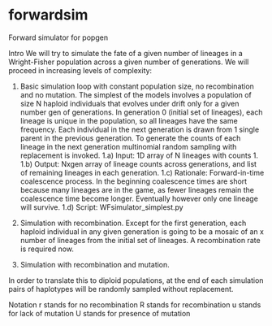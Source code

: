 # forwardsim

Forward simulator for popgen

Intro
We will try to simulate the fate of a given number of lineages in a Wright-Fisher population across a given number of generations.
We will proceed in increasing levels of complexity:

1. Basic simulation loop with constant population size, no recombination and no mutation. The simplest of the models involves a population of size N haploid individuals that evolves under drift only for a given number gen of generations. In generation 0 (initial set of lineages), each lineage is unique in the population, so all lineages have the same frequency. Each individual in the next generation is drawn from 1 single parent in the previous generation. To generate the counts of each lineage in the next generation multinomial random sampling with replacement is invoked.
1.a) Input: 1D array of N lineages with counts 1.
1.b) Output: Nxgen array of lineage counts across generations, and list of remaining lineages in each generation.
1.c) Rationale: Forward-in-time coalescence process. In the beginning coalescence times are short because many lineages are in the game, as fewer lineages remain the coalescence time become longer. Eventually however only one lineage will survive.
1.d) Script: WFsimulator_simplest.py


2. Simulation with recombination. Except for the first generation, each haploid individual in any given generation is going to be a mosaic of an x number of lineages from the initial set of lineages. A recombination rate is required now.

3. Simulation with recombination and mutation.

In order to translate this to diploid populations, at the end of each simulation pairs of haplotypes will be randomly sampled without replacement.   

Notation
r stands for no recombination
R stands for recombination
u stands for lack of mutation
U stands for presence of mutation
